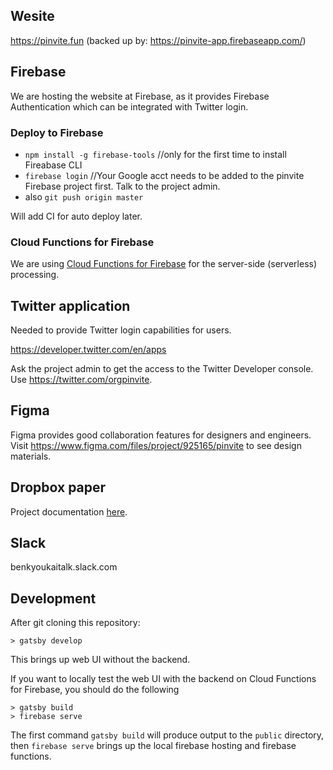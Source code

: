 ## Wesite 
https://pinvite.fun (backed up by: https://pinvite-app.firebaseapp.com/)

## Firebase
We are hosting the website at Firebase, as it provides Firebase Authentication which can be integrated with Twitter login.

### Deploy to Firebase

- `npm install -g firebase-tools` //only for the first time to install Fireabase CLI
- `firebase login` //Your Google acct needs to be added to the pinvite Firebase project first. Talk to the project admin.
- also `git push origin master`

Will add CI for auto deploy later.

### Cloud Functions for Firebase

We are using [Cloud Functions for Firebase](https://firebase.google.com/docs/functions/?gclid=Cj0KCQiA28nfBRCDARIsANc5BFBlnGQ6qGJD6xHfpJSOWLwKeqFxLdmBRgbiuUW7eJFVJROwHxBItp8aAlLjEALw_wcB) for the server-side (serverless) processing.

## Twitter application

Needed to provide Twitter login capabilities for users.

https://developer.twitter.com/en/apps

Ask the project admin to get the access to the Twitter Developer console.
Use https://twitter.com/orgpinvite.

## Figma

Figma provides good collaboration features for designers and engineers. Visit https://www.figma.com/files/project/925165/pinvite to see design materials.

## Dropbox paper

Project documentation [here](https://paper.dropbox.com/doc/pinvite--AOY9I7GCHKeb0MiguWxrivckAQ-p7UQqhTQwPmuiylVsIPYe).

## Slack

benkyoukaitalk.slack.com

## Development

After git cloning this repository:

```
> gatsby develop
```

This brings up web UI without the backend.

If you want to locally test the web UI with the backend on Cloud Functions for Firebase, you should do the following

```
> gatsby build
> firebase serve
```

The first command `gatsby build` will produce output to the `public` directory, then `firebase serve` brings up the local firebase hosting and firebase functions.
